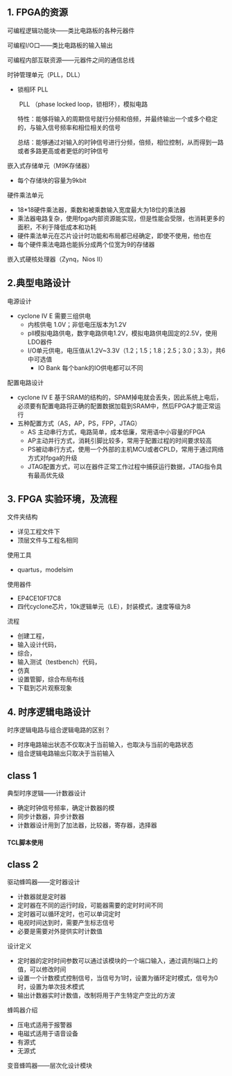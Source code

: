 ## 1. FPGA的资源

可编程逻辑功能块——类比电路板的各种元器件

可编程I/O口——类比电路板的输入输出

可编程内部互联资源——元器件之间的通信总线

时钟管理单元（PLL，DLL）

- 锁相环 PLL

  ​	PLL （phase locked loop，锁相环），模拟电路

  ​	特性：能够将输入的周期信号就行分频和倍频，并最终输出一个或多个稳定的，与输入信号频率和相位相关的信号

  ​	总结：能够通过对输入的时钟信号进行分频，倍频，相位控制，从而得到一路或者多路更高或者更低的时钟信号

嵌入式存储单元（M9K存储器）

- 每个存储块的容量为9kbit

硬件乘法单元

- 18*18硬件乘法器，乘数和被乘数输入宽度最大为18位的乘法器
- 乘法器电路复杂，使用fpga内部资源能实现，但是性能会受限，也消耗更多的面积，不利于降低成本和功耗
- 硬件乘法单元在芯片设计时功能和布局都已经确定，即使不使用，他也在
- 每个硬件乘法电路也能拆分成两个位宽为9的存储器 

嵌入式硬核处理器（Zynq，Nios II）

## 2.典型电路设计

电源设计

- cyclone IV E 需要三组供电
  - 内核供电   1.0V；非低电压版本为1.2V
  - pll模拟电路供电，数字电路供电1.2V，模拟电路供电固定的2.5V，使用LDO器件 
  - I/O单元供电，电压值从1.2V~3.3V（1.2；1.5；1.8；2.5；3.0；3.3），共6中可选值
    - IO Bank 每个bank的IO供电都可以不同

配置电路设计

- cyclone IV E 基于SRAM的结构的，SPAM掉电就会丢失，因此系统上电后，必须要有配置电路将正确的配置数据加载到SRAM中，然后FPGA才能正常运行
- 五种配置方式（AS，AP，PS，FPP，JTAG）
  - AS 主动串行方式，电路简单，成本低廉，常用语中小容量的FPGA
  - AP主动并行方式，消耗引脚比较多，常用于配置过程的时间要求较高
  - PS被动串行方式，使用一个外部的主机MCU或者CPLD，常用于通过网络方式对fpga的升级
  - JTAG配置方式，可以在器件正常工作过程中捕获运行数据，JTAG指令具有最高优先级

## 3. FPGA 实验环境，及流程

文件夹结构

- 详见工程文件下
- 顶层文件与工程名相同

使用工具

- quartus，modelsim 

使用器件

- EP4CE10F17C8 
- 四代cyclone芯片，10k逻辑单元（LE），封装模式，速度等级为8

流程

- 创建工程，
- 输入设计代码，
- 综合，
- 输入测试（testbench）代码，
- 仿真
- 设置管脚，综合布局布线
- 下载到芯片观察现象

## 4. 时序逻辑电路设计

时序逻辑电路与组合逻辑电路的区别？

- 时序电路输出状态不仅取决于当前输入，也取决与当前的电路状态
- 组合逻辑电路输出只取决于当前输入

## class 1

典型时序逻辑——计数器设计

- 确定时钟信号频率，确定计数器的模
- 同步计数器，异步计数器
- 计数器设计用到了加法器，比较器，寄存器，选择器

#### TCL脚本使用

## class 2

驱动蜂鸣器——定时器设计

- 计数器就是定时器
- 定时器在不同的运行时段，可能器需要的定时时间不同
- 定时器可以循环定时，也可以单词定时
- 电视时间达到时，需要产生标志信号
- 必要是需要对外提供实时计数值

设计定义

- 定时器的定时时间参数可以通过该模块的一个端口输入，通过调剂端口上的值，可以修改时间
- 设置一个计数模式控制信号，当信号为1时，设置为循环定时模式，信号为0时，设置为单次技术模式
- 输出计数器实时计数值，改制将用于产生特定产空比的方波

蜂鸣器介绍

- 压电式适用于报警器
- 电磁式适用于语音设备
- 有源式
- 无源式

变音蜂鸣器——层次化设计模块






